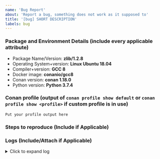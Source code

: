 ```yaml
---
name: 'Bug Report'
about: 'Report a bug, something does not work as it supposed to'
title: '[bug] SHORT DESCRIPTION'
labels: bug
---
```


<!--
  Please don't forget to update the issue title.
  Include all applicable information to help us reproduce your problem.

  To help us debug your issue please explain:
-->

### Package and Environment Details (include every applicable attribute)
  * Package Name/Version: **zlib/1.2.8**
  * Operating System+version: **Linux Ubuntu 18.04**
  * Compiler+version: **GCC 8**
  * Docker image: **conanio/gcc8**
  * Conan version: **conan 1.18.0**
  * Python version: **Python 3.7.4**


### Conan profile (output of `conan profile show default` or `conan profile show <profile>` if custom profile is in use)
```
Put your profile output here
```


### Steps to reproduce (Include if Applicable)



### Logs (Include/Attach if Applicable)
<details><summary>Click to expand log</summary>

```
Put your log output here
```

</details>
